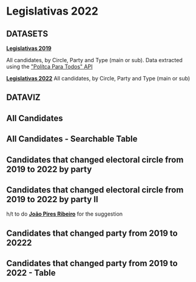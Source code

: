 # Legislativas 2022

## DATASETS

[**Legislativas 2019**](https://github.com/JorgeMiguelGomes/Legislativas2022/blob/main/DATA/Legislativas2019_Portugal_Candidatos_Final.csv)

All candidates, by Circle, Party and Type (main or sub). Data extracted using the ["Polítca Para Todos" API](https://portuguese-politics.herokuapp.com/docs#/)

[**Legislativas 2022**](https://github.com/JorgeMiguelGomes/Legislativas2022/blob/main/DATA/Legislativas2019_Portugal_Candidatos_Final.csv)
All candidates, by Circle, Party and Type (main or sub)

## DATAVIZ



## All Candidates

<div class="flourish-embed flourish-hierarchy" data-src="visualisation/8404637"><script src="https://public.flourish.studio/resources/embed.js"></script></div>

## All Candidates - Searchable Table

<div class="flourish-embed flourish-table" data-src="visualisation/8405687"><script src="https://public.flourish.studio/resources/embed.js"></script></div>
 

## Candidates that changed electoral circle from 2019 to 2022 by party 

<div class="flourish-embed flourish-sankey" data-src="visualisation/8403515"><script src="https://public.flourish.studio/resources/embed.js"></script></div>

## Candidates that changed electoral circle from 2019 to 2022 by party II

<div class="flourish-embed flourish-sankey" data-src="visualisation/8405535"><script src="https://public.flourish.studio/resources/embed.js"></script></div>

h/t to do [**João Pires Ribeiro**](https://twitter.com/Joaohpr) for the suggestion

## Candidates that changed party from 2019 to 20222 

<div class="flourish-embed flourish-sankey" data-src="visualisation/8405052"><script src="https://public.flourish.studio/resources/embed.js"></script></div>

## Candidates that changed party from 2019 to 2022 - Table 

<div class="flourish-embed flourish-table" data-src="visualisation/8405587"><script src="https://public.flourish.studio/resources/embed.js"></script></div>


